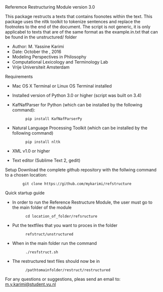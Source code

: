 Referemce Restructuring Module version 3.0

This package restructs a texts that contains foonotes within the text. This package uses the nltk toolkit to tokenize sentences and replace the footnotes to the end of the document. The script is not generic, it is only applicabel to texts that are of the same format as the example.in.txt that can be found in the unstructured/ folder

- Author: M. Yassine Karimi
- Date: October the , 2016
- Modeling Perspectives in Philosophy
- Computational Lexicology and Terminology Lab
- Vrije Universiteit Amsterdam

Requirements
- Mac OS X Terminal or Linux OS Terminal installed
- Installed version of Python 3.0 or higher (script was built on 3.4)
- KafNafParser for Python (which can be installed by the following command):

            pip install KafNafParserPy

- Natural Language Processing Toolkit (which can be installed by the following command)

            pip install nltk

- XML v1.0 or higher
- Text editor (Sublime Text 2, gedit)


Setup
Download the complete github repository with the follwing command to a chosen location:

            git clone https://github.com/mykarimi/refstructure
            
Quick startup guide
- In order to run the Reference Restructure Module, the user must go to the main folder of the module

            cd location_of_folder/refsructure
            
- Put the textfiles that you want to proces in the folder

            refstruct/unstructured

- When in the main folder run the command

            ./resfstruct.sh
            
- The restructured text files should now be in 

            /pathtomainfolder/restruct/restructured 

For any questions or suggestions, pleas send an email to: m.y.karimi@student.vu.nl
